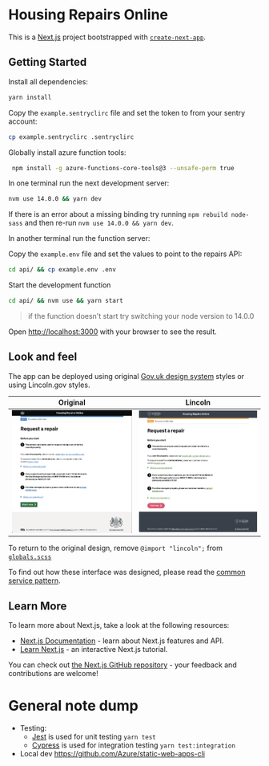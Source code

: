 # Housing Repairs Online

This is a [Next.js](https://nextjs.org/) project bootstrapped with [`create-next-app`](https://github.com/vercel/next.js/tree/canary/packages/create-next-app).

## Getting Started

Install all dependencies:

```bash
yarn install
```

Copy the `example.sentryclirc` file and set the token to from your sentry account:

```bash
cp example.sentryclirc .sentryclirc
```
Globally install azure function tools:

```bash
 npm install -g azure-functions-core-tools@3 --unsafe-perm true
 ```
In one terminal run the next development server:

```bash
nvm use 14.0.0 && yarn dev
```
If there is an error about a missing binding try running `npm rebuild node-sass` and then re-run `nvm use 14.0.0 && yarn dev`.

In another terminal run the function server:

Copy the `example.env` file and set the values to point to the repairs API:

```bash
cd api/ && cp example.env .env
```

Start the development function

```bash
cd api/ && nvm use && yarn start
```
> if the function doesn't start try switching your node version to 14.0.0 

Open [http://localhost:3000](http://localhost:3000) with your browser to see the result.

## Look and feel
The app can be deployed using original 
[Gov.uk design system](https://design-system.service.gov.uk/get-started/)
styles or using Lincoln.gov styles.

| Original | Lincoln |
| ---- | ---- |
| ![Original](docs/original.png) | ![Lincoln](docs/lincoln.png) |

To return to the original design, remove `@import "lincoln";` from
[`globals.scss`](https://github.com/City-of-Lincoln-Council/housing-repairs-online-frontend/blob/f088657699c0b9617a8929329fe77004b98eaa72/styles/globals.scss#L3)

To find out how these interface was designed, please read the [common service pattern](https://github.com/City-of-Lincoln-Council/housing-repairs-online-frontend/blob/main/Common%20service%20patern.pdf).

## Learn More

To learn more about Next.js, take a look at the following resources:

- [Next.js Documentation](https://nextjs.org/docs) - learn about Next.js features and API.
- [Learn Next.js](https://nextjs.org/learn) - an interactive Next.js tutorial.

You can check out [the Next.js GitHub repository](https://github.com/vercel/next.js/) - your feedback and contributions are welcome!

# General note dump

- Testing:
  - [Jest](https://jestjs.io/docs/getting-started) is used for unit testing `yarn test`
  - [Cypress](https://docs.cypress.io/) is used for integration testing `yarn test:integration`
- Local dev
  https://github.com/Azure/static-web-apps-cli
